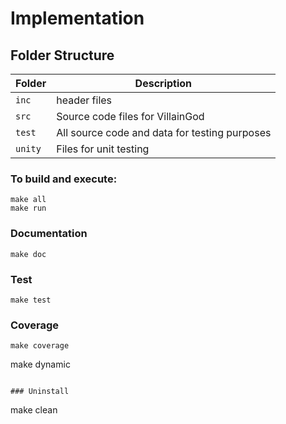 # Implementation

## Folder Structure
Folder        | Description
--------------| ----------------------------------------------
`inc`         |  header files
`src`         | Source code files for VillainGod
`test`        | All source code and data for testing purposes
`unity`       | Files for unit testing


### To build and execute:
```
make all
make run
```





### Documentation

```
make doc
```

### Test

```
make test
```

### Coverage

```
make coverage
```

make dynamic
```

### Uninstall
```
make clean
```
